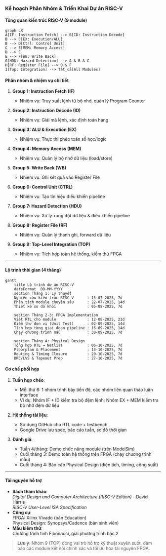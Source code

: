 ### Kế hoạch Phân Nhóm & Triển Khai Dự án RISC-V

#### **Tổng quan kiến trúc RISC-V (9 module)**
```mermaid
graph LR
A[IF: Instruction Fetch] --> B[ID: Instruction Decode]
B --> C[EX: Execution/ALU]
B --> D[Ctrl: Control Unit]
C --> E[MEM: Memory Access]
D --> E
E --> F[WB: Write Back]
G[HDU: Hazard Detection] --> A & B & C
H[RF: Register File] --> B & F
I[Top: Integration] --> Tất_cả[All Modules]
```

#### **Phân nhóm & nhiệm vụ chi tiết**
1. **Group 1: Instruction Fetch (IF)**  
   - Nhiệm vụ: Truy xuất lệnh từ bộ nhớ, quản lý Program Counter  

2. **Group 2: Instruction Decode (ID)**  
   - Nhiệm vụ: Giải mã lệnh, xác định toán hạng  

3. **Group 3: ALU & Execution (EX)**  
   - Nhiệm vụ: Thực thi phép toán số học/logic  

4. **Group 4: Memory Access (MEM)**  
   - Nhiệm vụ: Quản lý bộ nhớ dữ liệu (load/store)  

5. **Group 5: Write Back (WB)**  
   - Nhiệm vụ: Ghi kết quả vào Register File  

6. **Group 6: Control Unit (CTRL)**  
   - Nhiệm vụ: Tạo tín hiệu điều khiển pipeline  

7. **Group 7: Hazard Detection (HDU)**  
   - Nhiệm vụ: Xử lý xung đột dữ liệu & điều khiển pipeline  

8. **Group 8: Register File (RF)**  
   - Nhiệm vụ: Quản lý thanh ghi, forward dữ liệu  

9. **Group 9: Top-Level Integration (TOP)**  
   - Nhiệm vụ: Tích hợp toàn hệ thống, kiểm thử FPGA  

---

#### **Lộ trình thời gian (4 tháng)** 
```mermaid
gantt
    title Lộ trình dự án RISC-V
    dateFormat  DD-MM-YYYY
    section Tháng 1: Lý thuyết
    Nghiên cứu kiến trúc RISC-V      : 15-07-2025, 7d
    Phân tích module chuyên sâu      : 22-07-2025, 14d
    Thiết kế sơ đồ khối              : 05-08-2025, 7d

    section Tháng 2-3: FPGA Implementation
    Viết RTL cho module              : 12-08-2025, 21d
    Kiểm thử đơn vị (Unit Test)      : 02-09-2025, 14d
    Tích hợp từng giai đoạn pipeline : 16-09-2025, 14d
    Chạy chương trình mẫu            : 30-09-2025, 7d

    section Tháng 4: Physical Design
    Tổng hợp RTL → Netlist           : 06-10-2025, 7d
    Floorplan & Placement            : 13-10-2025, 7d
    Routing & Timing Closure         : 20-10-2025, 7d
    DRC/LVS & Tapeout Prep           : 27-10-2025, 7d
```

#### **Cơ chế phối hợp**
1. **Tuần họp chéo**:  
   - Mỗi thứ 6: 1 nhóm trình bày tiến độ, các nhóm liên quan thảo luận interface  
   - Ví dụ: Nhóm IF + ID kiểm tra bộ đệm lệnh; Nhóm EX + MEM kiểm tra bộ nhớ đệm dữ liệu  

2. **Hệ thống tài liệu**:  
   - Sử dụng GitHub cho RTL code + testbench  
   - Google Drive lưu spec, báo cáo tuần, sơ đồ thời gian  

3. **Đánh giá**:  
   - Tuần 4/tháng: Demo chức năng module (trên ModelSim)  
   - Cuối tháng 3: Demo toàn hệ thống trên FPGA (chạy chương trình mẫu)  
   - Cuối tháng 4: Báo cáo Physical Design (diện tích, timing, công suất)  

---

#### **Tài nguyên hỗ trợ**
- **Sách tham khảo**:  
  *Digital Design and Computer Architecture (RISC-V Edition)* - David Harris  
  *RISC-V User-Level ISA Specification*  
- **Công cụ**:  
  FPGA: Xilinx Vivado (bản Education)  
  Physical Design: Synopsys/Cadence (bản sinh viên)  
- **Mẫu kiểm thử**:  
  Chương trình tính Fibonacci, giải phương trình bậc 2  

> **Lưu ý**: Nhóm 9 (TOP) đóng vai trò hỗ trợ kỹ thuật xuyên suốt, đảm bảo các module kết nối chính xác và tối ưu hóa tài nguyên FPGA.
